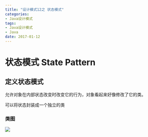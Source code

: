 ```yaml
---
title: "设计模式12之 状态模式"
categories: 
- Java设计模式
tags: 
- Java设计模式
- Java
date: 2017-01-12
---
```


# 状态模式 State Pattern

## 定义状态模式
允许对象在内部状态改变时改变它的行为，对象看起来好像修改了它的类。

可以将状态封装成一个独立的类

### 类图
![](http://oov0wb0gl.bkt.clouddn.com/2017-06-06-14966719451493.jpg?imageMogr2/thumbnail/!50p/blur/1x0/quality/75|imageslim)



